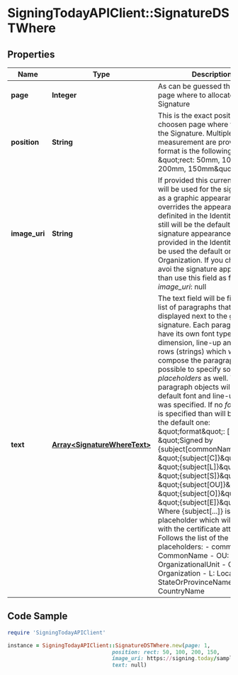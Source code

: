 # SigningTodayAPIClient::SignatureDSTWhere

## Properties

Name | Type | Description | Notes
------------ | ------------- | ------------- | -------------
**page** | **Integer** | As can be guessed this is the page where to allocate the Signature | [optional] 
**position** | **String** | This is the exact position in the choosen page where to attach the Signature. Multiple unit of measurement are provided. The format is the following:   - \&quot;rect: 50mm, 100mm, 200mm, 150mm\&quot;  | [optional] 
**image_uri** | **String** | If provided this current image will be used for the signature, as a graphic appearance. This overrides the appearance definited in the Identity, which still will be the default one. If no signature appearance is provided in the Identity than will be used the default one of the Organization. If you choose to avoi the signature appearance than use this field as follows: _image_uri_: null  | [optional] 
**text** | [**Array&lt;SignatureWhereText&gt;**](SignatureWhereText.md) | The text field will be filled with a list of paragraphs that will be displayed next to the graphic signature. Each paragraph may have its own font type, font dimension, line-up and a list of rows (strings) which will compose the paragraph. It is possible to specify some _placeholders_ as well. The paragraph objects will use default font and line-up if none was specified. If no _format_ field is specified than will be used the default one:   \&quot;format\&quot;: [     \&quot;Signed by {subject[commonName]}\&quot;,     \&quot;{subject[C]}\&quot;,     \&quot;{subject[L]}\&quot;,     \&quot;{subject[S]}\&quot;,     \&quot;{subject[OU]}\&quot;,     \&quot;{subject[O]}\&quot;,     \&quot;{subject[E]}\&quot;   ] Where {subject[...]} is a placeholder which will be filled with the certificate attirbutes. Follows the list of the placeholders:   - commonName: CommonName   - OU: OrganizationalUnit   - O: Organization   - L: Locality   - S: StateOrProvinceName   - C: CountryName  | [optional] 

## Code Sample

```ruby
require 'SigningTodayAPIClient'

instance = SigningTodayAPIClient::SignatureDSTWhere.new(page: 1,
                                 position: rect: 50, 100, 200, 150,
                                 image_uri: https://signing.today/sample/signature_appearance,
                                 text: null)
```


